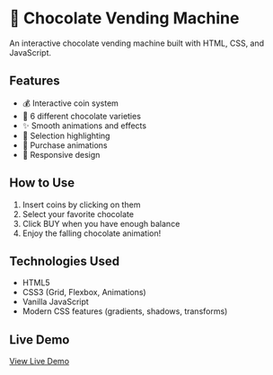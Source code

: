 # 🍫 Chocolate Vending Machine

An interactive chocolate vending machine built with HTML, CSS, and JavaScript.

## Features
- 💰 Interactive coin system
- 🍫 6 different chocolate varieties
- ✨ Smooth animations and effects
- 🎯 Selection highlighting
- 🎉 Purchase animations
- 📱 Responsive design

## How to Use
1. Insert coins by clicking on them
2. Select your favorite chocolate
3. Click BUY when you have enough balance
4. Enjoy the falling chocolate animation!

## Technologies Used
- HTML5
- CSS3 (Grid, Flexbox, Animations)
- Vanilla JavaScript
- Modern CSS features (gradients, shadows, transforms)

## Live Demo
[View Live Demo](https://shreedivya19.github.io/chocolate-vending-machine/)